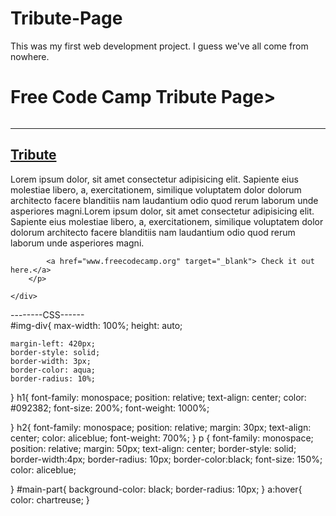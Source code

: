 # Tribute-Page
This was my first web development project. I guess we've all come from nowhere.
<!DOCTYPE html>
<html lang="en">
<head>
    <meta charset="UTF-8">
    <meta http-equiv="X-UA-Compatible" content="IE=edge">
    <meta name="viewport" content="width=device-width, initial-scale=1.0">
    <title>Tribute Page</title>
    <h1><strong>Free Code Camp Tribute Page</strong>></h1>
    <link rel="stylesheet" href="style.css">

</head>
<body>
    
   <main> <div >
        <img src="https://images.unsplash.com/photo-1648737966614-55e58b5e3caf?ixlib=rb-1.2.1&ixid=MnwxMjA3fDF8MHxlZGl0b3JpYWwtZmVlZHwyMXx8fGVufDB8fHx8&auto=format&fit=crop&w=500&q=60" alt="" id = "img-div" >
        <hr>
        <section id = "main-part">
        <h2 ><u>Tribute</u></h2>
        <p id="tribute-info"> Lorem ipsum dolor, sit amet consectetur adipisicing elit.
             Sapiente eius molestiae libero, a, exercitationem, similique voluptatem
              dolor dolorum architecto facere blanditiis nam laudantium odio 
              quod rerum laborum unde asperiores magni.Lorem ipsum dolor, sit amet consectetur adipisicing elit.
              Sapiente eius molestiae libero, a, exercitationem, similique voluptatem
               dolor dolorum architecto facere blanditiis nam laudantium odio 
               quod rerum laborum unde asperiores magni.

            <a href="www.freecodecamp.org" target="_blank"> Check it out here.</a>
        </p>

    </div>
</main>
</section>
</body>
</html>

--------CSS------\
#img-div{
    max-width: 100%;
    height: auto;
    
    margin-left: 420px;
    border-style: solid;
    border-width: 3px;
    border-color: aqua;
    border-radius: 10%;
}
h1{
    font-family: monospace;
    position: relative;
    text-align: center;
    color: #092382;
    font-size: 200%;
    font-weight: 1000%;
    
    
}
h2{
    font-family: monospace;
    position: relative;
    margin: 30px;
    text-align: center;
    color: aliceblue;
    font-weight: 700%;
}
p {
    font-family: monospace;
    position: relative;
    margin: 50px;
    text-align: center;
    border-style: solid;
    border-width:4px;
    border-radius: 10px;
    border-color:black;
    font-size: 150%;
    color: aliceblue;

}
#main-part{
    background-color: black;
    border-radius: 10px;
}
a:hover{
    color: chartreuse;
}
